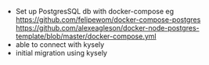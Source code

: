 - Set up PostgresSQL db with docker-compose eg https://github.com/felipewom/docker-compose-postgres https://github.com/alexeagleson/docker-node-postgres-template/blob/master/docker-compose.yml
- able to connect with kysely
- initial migration using kysely
